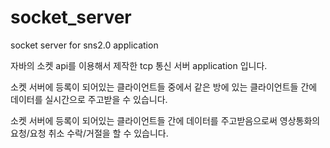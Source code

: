 # socket_server
socket server for sns2.0 application

자바의 소켓 api를 이용해서 제작한 tcp 통신 서버 application 입니다.

소켓 서버에 등록이 되어있는 클라이언트들 중에서 같은 방에 있는 클라이언트들 간에 데이터를 실시간으로 주고받을 수 있습니다. 

소켓 서버에 등록이 되어있는 클라이언트들 간에 데이터를 주고받음으로써 영상통화의 요청/요청 취소 수락/거절을 할 수 있습니다. 
